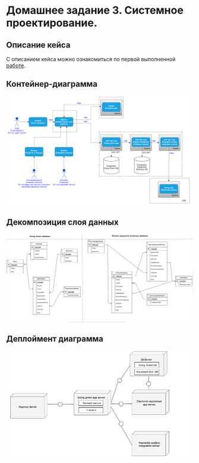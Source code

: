 # Домашнее задание 3. Системное проектирование.

## Описание кейса

С описанием кейса можно ознакомиться по первой выполненной [работе](../HomeWork1/README.md).

## Контейнер-диаграмма

![img.png](Container.png)

## Декомпозиция слоя данных

![img.png](Data.png)

## Деплоймент диаграмма

![img.png](Deployment.png)